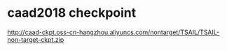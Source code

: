 # caad2018  checkpoint

http://caad-ckpt.oss-cn-hangzhou.aliyuncs.com/nontarget/TSAIL/TSAIL-non-target-ckpt.zip



